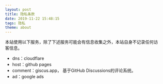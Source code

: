 ```yaml
---
layout: post
title: 隐私条款
date: 2019-11-22 15:48:15
tags: 隐私
theme: about
---
```


本站使用以下服务，除了下述服务可能会有信息收集之外，本站自身不记录任何访客信息。

- dns：cloudflare
- host：github pages
- comment：giscus.app， 基于GitHub Discussions的评论系统。
- ad：google ads

